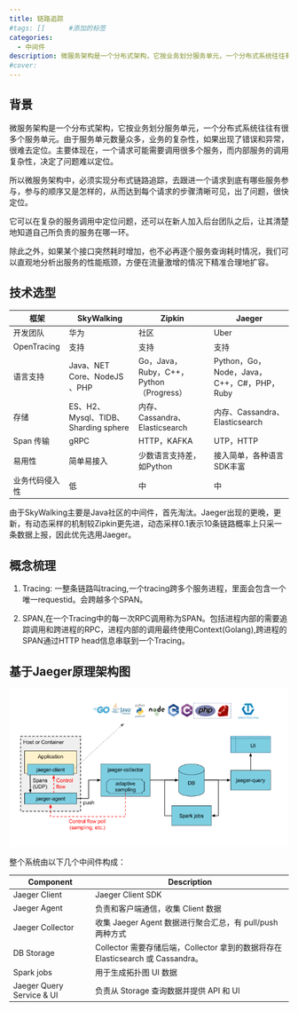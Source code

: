```yaml
---
title: 链路追踪
#tags: []      #添加的标签
categories: 
  - 中间件
description: 微服务架构是一个分布式架构，它按业务划分服务单元，一个分布式系统往往有很多个服务单元，所以微服务架构中，必须实现分布式链路追踪，去跟进一个请求到底有哪些服务参与。
#cover: 
---
```




## 背景

微服务架构是一个分布式架构，它按业务划分服务单元，一个分布式系统往往有很多个服务单元。由于服务单元数量众多，业务的复杂性，如果出现了错误和异常，很难去定位。主要体现在，一个请求可能需要调用很多个服务，而内部服务的调用复杂性，决定了问题难以定位。

所以微服务架构中，必须实现分布式链路追踪，去跟进一个请求到底有哪些服务参与，参与的顺序又是怎样的，从而达到每个请求的步骤清晰可见，出了问题，很快定位。

它可以在复杂的服务调用中定位问题，还可以在新人加入后台团队之后，让其清楚地知道自己所负责的服务在哪一环。

除此之外，如果某个接口突然耗时增加，也不必再逐个服务查询耗时情况，我们可以直观地分析出服务的性能瓶颈，方便在流量激增的情况下精准合理地扩容。





## 技术选型

| 框架           | SkyWalking                           | Zipkin                                  | Jaeger                                     |
| -------------- | ------------------------------------ | --------------------------------------- | ------------------------------------------ |
| 开发团队       | 华为                                 | 社区                                    | Uber                                       |
| OpenTracing    | 支持                                 | 支持                                    | 支持                                       |
| 语言支持       | Java、NET Core、NodeJS 、PHP         | Go，Java，Ruby，C++，Python（Progress） | Python，Go，Node，Java，C++，C#，PHP，Ruby |
| 存储           | ES、H2、Mysql、TIDB、Sharding sphere | 内存、Cassandra、Elasticsearch          | 内存、Cassandra、Elasticsearch             |
| Span 传输      | gRPC                                 | HTTP，KAFKA                             | UTP，HTTP                                  |
| 易用性         | 简单易接入                           | 少数语言支持差，如Python                | 接入简单，各种语言SDK丰富                  |
| 业务代码侵入性 | 低                                   | 中                                      | 中                                         |

由于SkyWalking主要是Java社区的中间件，首先淘汰。Jaeger出现的更晚，更新，有动态采样的机制较Zipkin更先进，动态采样0.1表示10条链路概率上只采一条数据上报，因此优先选用Jaeger。





## 概念梳理

1. Tracing: 一整条链路叫tracing,一个tracing跨多个服务进程，里面会包含一个唯一requestid。会跨越多个SPAN。

2. SPAN,在一个Tracing中的每一次RPC调用称为SPAN。包括进程内部的需要追踪调用和跨进程的RPC，进程内部的调用最终使用Context(Golang),跨进程的SPAN通过HTTP head信息串联到一个Tracing。





## 基于Jaeger原理架构图

![jaeger原理架构图](https://raw.githubusercontent.com/OverCookkk/PicBed/master/blogImg/jaeger%E5%8E%9F%E7%90%86%E6%9E%B6%E6%9E%84%E5%9B%BE.png)

整个系统由以下几个中间件构成：

| Component                 | Description                                                  |
| ------------------------- | ------------------------------------------------------------ |
| Jaeger Client             | Jaeger Client SDK                                            |
| Jaeger Agent              | 负责和客户端通信，收集 Client 数据                           |
| Jaeger Collector          | 收集 Jaeger Agent 数据进行聚合汇总，有 pull/push 两种方式    |
| DB Storage                | Collector 需要存储后端，Collector 拿到的数据将存在 Elasticsearch 或 Cassandra。 |
| Spark jobs                | 用于生成拓扑图 UI 数据                                       |
| Jaeger Query Service & UI | 负责从 Storage 查询数据并提供 API 和 UI                      |
